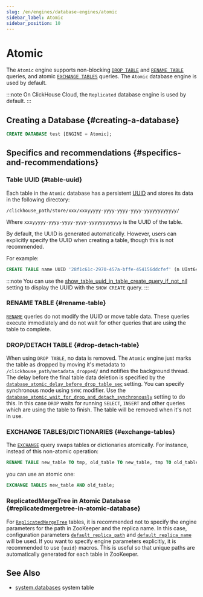 ```yaml
---
slug: /en/engines/database-engines/atomic
sidebar_label: Atomic
sidebar_position: 10
---
```


# Atomic 

The `Atomic` engine supports non-blocking [`DROP TABLE`](#drop-detach-table) and [`RENAME TABLE`](#rename-table) queries, and atomic [`EXCHANGE TABLES`](#exchange-tables) queries. The `Atomic` database engine is used by default. 

:::note
On ClickHouse Cloud, the `Replicated` database engine is used by default.
:::

## Creating a Database {#creating-a-database}

```sql
CREATE DATABASE test [ENGINE = Atomic];
```

## Specifics and recommendations {#specifics-and-recommendations}

### Table UUID {#table-uuid}

Each table in the `Atomic` database has a persistent [UUID](../../sql-reference/data-types/uuid.md) and stores its data in the following directory:

```
/clickhouse_path/store/xxx/xxxyyyyy-yyyy-yyyy-yyyy-yyyyyyyyyyyy/
```

Where `xxxyyyyy-yyyy-yyyy-yyyy-yyyyyyyyyyyy` is the UUID of the table.

By default, the UUID is generated automatically. However, users can explicitly specify the UUID when creating a table, though this is not recommended.

For example:

```sql
CREATE TABLE name UUID '28f1c61c-2970-457a-bffe-454156ddcfef' (n UInt64) ENGINE = ...;
```

:::note
You can use the [show_table_uuid_in_table_create_query_if_not_nil](../../operations/settings/settings.md#show_table_uuid_in_table_create_query_if_not_nil) setting to display the UUID with the `SHOW CREATE` query. 
:::

### RENAME TABLE {#rename-table}

[`RENAME`](../../sql-reference/statements/rename.md) queries do not modify the UUID or move table data. These queries execute immediately and do not wait for other queries that are using the table to complete.

### DROP/DETACH TABLE {#drop-detach-table}

When using `DROP TABLE`, no data is removed. The `Atomic` engine just marks the table as dropped by moving it's metadata to `/clickhouse_path/metadata_dropped/` and notifies the background thread. The delay before the final table data deletion is specified by the [`database_atomic_delay_before_drop_table_sec`](../../operations/server-configuration-parameters/settings.md#database_atomic_delay_before_drop_table_sec) setting.
You can specify synchronous mode using `SYNC` modifier. Use the [`database_atomic_wait_for_drop_and_detach_synchronously`](../../operations/settings/settings.md#database_atomic_wait_for_drop_and_detach_synchronously) setting to do this. In this case `DROP` waits for running `SELECT`, `INSERT` and other queries which are using the table to finish. The table will be removed when it's not in use.

### EXCHANGE TABLES/DICTIONARIES {#exchange-tables}

The [`EXCHANGE`](../../sql-reference/statements/exchange.md) query swaps tables or dictionaries atomically. For instance, instead of this non-atomic operation:

```sql title="Non-atomic"
RENAME TABLE new_table TO tmp, old_table TO new_table, tmp TO old_table;
```
you can use an atomic one:

```sql title="Atomic"
EXCHANGE TABLES new_table AND old_table;
```

### ReplicatedMergeTree in Atomic Database {#replicatedmergetree-in-atomic-database}

For [`ReplicatedMergeTree`](../table-engines/mergetree-family/replication.md#table_engines-replication) tables, it is recommended not to specify the engine parameters for the path in ZooKeeper and the replica name. In this case, configuration parameters [`default_replica_path`](../../operations/server-configuration-parameters/settings.md#default_replica_path) and [`default_replica_name`](../../operations/server-configuration-parameters/settings.md#default_replica_name) will be used. If you want to specify engine parameters explicitly, it is recommended to use `{uuid}` macros. This is useful so that unique paths are automatically generated for each table in ZooKeeper.

## See Also

- [system.databases](../../operations/system-tables/databases.md) system table
